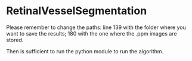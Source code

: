 # RetinalVesselSegmentation

Please remember to change the paths: 
line 139 with the folder where you want to save the results; 
180 with the one where the .ppm images are stored.

Then is sufficient to run the python module to run the algorithm.
